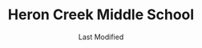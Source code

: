 ---
layout: location-page
date: Last Modified
description: "Local COVID-19 testing is available at Heron Creek Middle School in North Port, Florida, USA."
permalink: "locations/florida/north-port/heron-creek-middle-school/"
tags:
  - locations
  - florida
title: Heron Creek Middle School
uniqueName: heron-creek-middle-school
state: Florida
stateAbbr: FL
hood: "South County"
address: "6501 W. Price Blvd"
city: "North Port"
zip: "34291"
zipsNearby: "33820 33920 34216 34265 34266 34269 33825 33826 33503 33830 33831 33744 33921 33922 33834 34201 34202 34203 34204 34205 34206 34207 34208 34209 34210 34211 34212 34280 34281 34282 34217 34218 33835 33508 33509 33510 33511 33924 34215 33527 33530 34222 34223 34224 34295 33928 33929 33841 33901 33902 33903 33904 33905 33906 33907 33908 33909 33910 33911 33912 33913 33914 33915 33916 33917 33918 33919 33965 33966 33967 33990 33991 33993 33994 33931 33932 34267 33843 33534 33846 33847 33785 33786 33812 33852 33862 33770 33771 33772 33773 33774 33775 33776 33777 33778 33779 34272 33936 33970 33971 33972 33973 33974 33976 33547 34228 34260 33550 33860 34251 33863 34268 34274 34275 33865 34264 34229 33944 34220 34221 34219 33945 33780 33781 33782 33946 33947 33563 33564 33565 33566 33567 33927 33938 33948 33949 33950 33951 33952 33953 33954 33955 33980 33981 33982 33983 33568 33569 33578 33579 33570 33571 33572 33573 33575 33956 33701 33702 33703 33704 33705 33706 33707 33708 33709 33710 33711 33712 33713 33714 33715 33716 33729 33730 33731 33732 33733 33734 33736 33737 33738 33740 33741 33742 33743 33747 33784 33957 34230 34231 34232 34233 34234 34235 34236 34237 34238 34239 34240 34241 34242 34243 34276 34277 34278 33870 33871 33872 33875 33876 33583 33584 33586 33587 34270 33601 33602 33603 33604 33605 33606 33607 33608 33609 33610 33611 33612 33613 33614 33615 33616 33617 33618 33619 33620 33621 33622 33623 33624 33625 33626 33629 33630 33631 33633 33634 33635 33637 33646 33647 33650 33655 33660 33661 33662 33663 33664 33672 33673 33674 33675 33677 33679 33680 33681 33682 33684 33685 33686 33687 33688 33689 33694 34250 33594 33595 33596 34284 34285 34286 34287 34288 34289 34290 34291 34292 34293 33960 33873 33598 33890 33651 33690 33900" 
mapUrl: "http://maps.apple.com/?q=Heron+Creek+Middle+School&address=6501+W+Price+Blvd,North+Port,Florida,34291"
locationType: Drive-thru
phone: "941-861-2883"
website: "undefined"
onlineBooking: undefined
closed: true
closedUpdate: April 29th, 2020
notes: "By appointment only. For individuals with symptoms. Limited test kits available."
days: Fridays
hours: 9AM-1PM
ctaMessage: Call 941-861-2883
ctaUrl: "tel:941-861-2883"
---